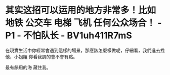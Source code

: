 # 其实这招可以运用的地方非常多！比如 地铁 公交车 电梯 飞机 任何公众场合！ - P1 - 不怕队长 - BV1uh411R7mS

在現實生活中你經常會遇到這樣的場景，那應該怎麼樣做呢，仔細看，我們進去找他，小姐姐 你看我調的會不會有點。

最有韻用的海 藏住我。